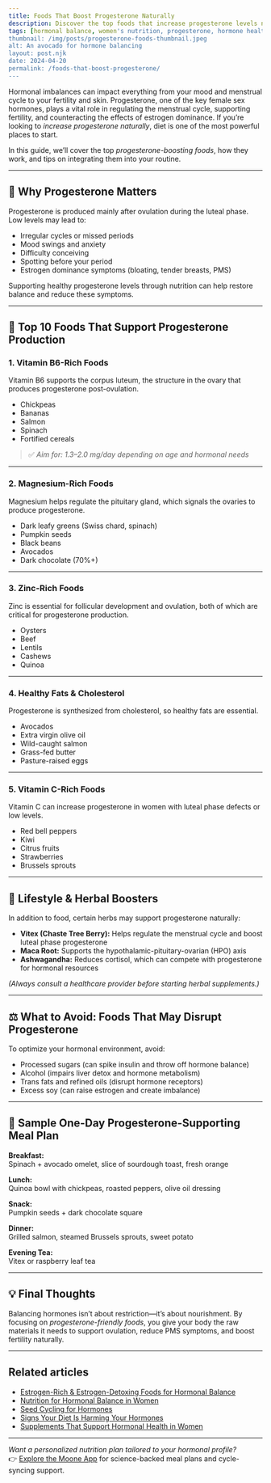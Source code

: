 ```yaml
---
title: Foods That Boost Progesterone Naturally
description: Discover the top foods that increase progesterone levels naturally to support hormonal balance, reduce PMS, and improve fertility. Backed by science and easy to implement.
tags: [hormonal balance, women's nutrition, progesterone, hormone health, cycle syncing]
thumbnail: /img/posts/progesterone-foods-thumbnail.jpeg
alt: An avocado for hormone balancing
layout: post.njk
date: 2024-04-20
permalink: /foods-that-boost-progesterone/
---
```


Hormonal imbalances can impact everything from your mood and menstrual cycle to your fertility and skin. Progesterone, one of the key female sex hormones, plays a vital role in regulating the menstrual cycle, supporting fertility, and counteracting the effects of estrogen dominance. If you’re looking to *increase progesterone naturally*, diet is one of the most powerful places to start.

In this guide, we’ll cover the top *progesterone-boosting foods*, how they work, and tips on integrating them into your routine.

---

## 🧠 Why Progesterone Matters

Progesterone is produced mainly after ovulation during the luteal phase. Low levels may lead to:

- Irregular cycles or missed periods  
- Mood swings and anxiety  
- Difficulty conceiving  
- Spotting before your period  
- Estrogen dominance symptoms (bloating, tender breasts, PMS)

Supporting healthy progesterone levels through nutrition can help restore balance and reduce these symptoms.

---

## 🥑 Top 10 Foods That Support Progesterone Production

### 1. **Vitamin B6-Rich Foods**
Vitamin B6 supports the corpus luteum, the structure in the ovary that produces progesterone post-ovulation.

- Chickpeas  
- Bananas  
- Salmon  
- Spinach  
- Fortified cereals  

> ✅ *Aim for: 1.3–2.0 mg/day depending on age and hormonal needs*

---

### 2. **Magnesium-Rich Foods**
Magnesium helps regulate the pituitary gland, which signals the ovaries to produce progesterone.

- Dark leafy greens (Swiss chard, spinach)  
- Pumpkin seeds  
- Black beans  
- Avocados  
- Dark chocolate (70%+)

---

### 3. **Zinc-Rich Foods**
Zinc is essential for follicular development and ovulation, both of which are critical for progesterone production.

- Oysters  
- Beef  
- Lentils  
- Cashews  
- Quinoa  

---

### 4. **Healthy Fats & Cholesterol**
Progesterone is synthesized from cholesterol, so healthy fats are essential.

- Avocados  
- Extra virgin olive oil  
- Wild-caught salmon  
- Grass-fed butter  
- Pasture-raised eggs  

---

### 5. **Vitamin C-Rich Foods**
Vitamin C can increase progesterone in women with luteal phase defects or low levels.

- Red bell peppers  
- Kiwi  
- Citrus fruits  
- Strawberries  
- Brussels sprouts  

---

## 🌿 Lifestyle & Herbal Boosters

In addition to food, certain herbs may support progesterone naturally:

- **Vitex (Chaste Tree Berry):** Helps regulate the menstrual cycle and boost luteal phase progesterone  
- **Maca Root:** Supports the hypothalamic-pituitary-ovarian (HPO) axis  
- **Ashwagandha:** Reduces cortisol, which can compete with progesterone for hormonal resources  

*(Always consult a healthcare provider before starting herbal supplements.)*

---

## ⚖️ What to Avoid: Foods That May Disrupt Progesterone

To optimize your hormonal environment, avoid:

- Processed sugars (can spike insulin and throw off hormone balance)  
- Alcohol (impairs liver detox and hormone metabolism)  
- Trans fats and refined oils (disrupt hormone receptors)  
- Excess soy (can raise estrogen and create imbalance)

---

## 📝 Sample One-Day Progesterone-Supporting Meal Plan

**Breakfast:**  
Spinach + avocado omelet, slice of sourdough toast, fresh orange

**Lunch:**  
Quinoa bowl with chickpeas, roasted peppers, olive oil dressing

**Snack:**  
Pumpkin seeds + dark chocolate square

**Dinner:**  
Grilled salmon, steamed Brussels sprouts, sweet potato

**Evening Tea:**  
Vitex or raspberry leaf tea  

---

## 💡 Final Thoughts

Balancing hormones isn’t about restriction—it’s about nourishment. By focusing on *progesterone-friendly foods*, you give your body the raw materials it needs to support ovulation, reduce PMS symptoms, and boost fertility naturally.

---

## Related articles

- [Estrogen-Rich & Estrogen-Detoxing Foods for Hormonal Balance](/estrogen-rich-and-detoxing-foods)  
- [Nutrition for Hormonal Balance in Women](/nutrition-for-hormonal-balance)  
- [Seed Cycling for Hormones](/seed-cycling-for-hormones)
- [Signs Your Diet Is Harming Your Hormones](/signs-your-diet-is-harming-your-hormones)
- [Supplements That Support Hormonal Health in Women](/supplements-for-hormonal-health)

---

*Want a personalized nutrition plan tailored to your hormonal profile?*  
👉 [Explore the Moone App](https://www.getmoone.com) for science-backed meal plans and cycle-syncing support.
